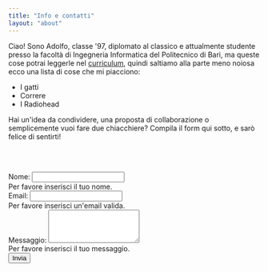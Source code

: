 ```yaml
---
title: "Info e contatti"
layout: "about"
---
```


Ciao! Sono Adolfo, classe '97, diplomato al classico e attualmente studente presso la facoltà di Ingegneria Informatica del Politecnico di Bari, ma queste cose potrai leggerle nel
<a href='#' onclick="window.open('/PDF/CV_it_.pdf')" class="text-blue-600 hover:underline">curriculum</a>, quindi saltiamo alla parte meno noiosa ecco una lista di cose che mi piacciono:

<ul class="list-disc pl-6 mb-4">
  <li>I gatti</li>
  <li>Correre</li>
  <li>I Radiohead</li>
</ul>

Hai un'idea da condividere, una proposta di collaborazione o semplicemente vuoi fare due chiacchiere? Compila il form qui sotto, e sarò felice di sentirti!

<br><br>

<form name="contact" action="/success" method="POST" data-netlify="true" netlify-honeypot="bot-field" class="space-y-6">
  <input type="hidden" name="form-name" value="contact" />

  <!-- Honeypot per prevenzione spam -->
  <div hidden>
    <label>Don’t fill this out if you're human: <input name="bot-field" class="border p-2" /></label>
  </div>

  <!-- Campo Nome -->
  <div class="mb-4">
    <label for="name" class="block text-sm font-medium text-gray-700">Nome:</label>
    <input type="text" id="name" name="name" class="w-full p-3 border border-gray-300 rounded-md focus:outline-none focus:ring-2 focus:ring-blue-500" required />
    <div class="invalid-feedback text-red-500">Per favore inserisci il tuo nome.</div>
  </div>

  <!-- Campo Email -->
  <div class="mb-4">
    <label for="email" class="block text-sm font-medium text-gray-700">Email:</label>
    <input type="email" id="email" name="email" class="w-full p-3 border border-gray-300 rounded-md focus:outline-none focus:ring-2 focus:ring-blue-500" required />
    <div class="invalid-feedback text-red-500">Per favore inserisci un'email valida.</div>
  </div>

  <!-- Campo Messaggio -->
  <div class="mb-4">
    <label for="message" class="block text-sm font-medium text-gray-700">Messaggio:</label>
    <textarea id="message" name="message" class="w-full p-3 border border-gray-300 rounded-md focus:outline-none focus:ring-2 focus:ring-blue-500" rows="4" required></textarea>
    <div class="invalid-feedback text-red-500">Per favore inserisci il tuo messaggio.</div>
  </div>

  <!-- Pulsante di invio -->
  <div class="text-center py-4">
    <button type="submit" class="bg-gray-800 text-white px-6 py-3 rounded-md text-lg hover:bg-gray-700 focus:outline-none focus:ring-2 focus:ring-blue-500">Invia</button>
  </div>
</form>
